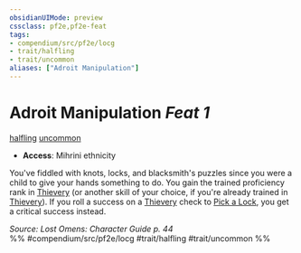 ```yaml
---
obsidianUIMode: preview
cssclass: pf2e,pf2e-feat
tags:
- compendium/src/pf2e/locg
- trait/halfling
- trait/uncommon
aliases: ["Adroit Manipulation"]
---
```

# Adroit Manipulation  *Feat 1*  
[halfling](halfling.md "Halfling Ancestry & Heritage Trait")  [uncommon](uncommon.md "Uncommon Rarity Trait")  

- **Access**: Mihrini ethnicity

You've fiddled with knots, locks, and blacksmith's puzzles since you were a child to give your hands something to do. You gain the trained proficiency rank in [Thievery](skills.md#Thievery) (or another skill of your choice, if you're already trained in [Thievery](skills.md#Thievery)). If you roll a success on a [Thievery](skills.md#Thievery) check to [Pick a Lock](pick-a-lock.md), you get a critical success instead.

*Source: Lost Omens: Character Guide p. 44*  
%% #compendium/src/pf2e/locg #trait/halfling #trait/uncommon %%